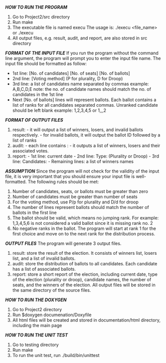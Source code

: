 *****HOW TO RUN THE PROGRAM*****
1. Go to Project2/src directory
2. Run make
3. The executable file is named execu
   The usage is: ./execu <file_name> or ./execu
4. All output files, e.g. result, audit, and report, are also stored in src directory

*****FORMAT OF THE INPUT FILE*****
If you run the program without the command line argument, the program will prompt you
to enter the input file name. The input file should be formatted as follow:
 - 1st line: [No. of candidates] [No. of seats] [No. of ballots]
 - 2nd line: [Voting method] (P for plurality, D for Droop)
 - 3rd line: a list of candidates name separated by commas
      example: A,B,C,D,E
      note: the no. of candidate names should match the no. of candidates in the 1st line
 - Next [No. of ballots] lines will represent ballots. Each ballot contains a list of ranks
   for all candidates separated commas. Unranked candidate should be left blank
      example: 1,2,3,4,5   or   1,,,2

*****FORMAT OF OUTPUT FILES*****
 1. result: - it will output a list of winners, losers, and invalid ballots respectively.
            - for invalid ballots, it will output the ballot ID followed by a list of ranks
 2. audit: - each line contains <candidate name>: <list of votes>
           - it outputs a list of winners, losers and their associated votes.
 3. report: - 1st line: current date
            - 2nd line: Type: <voting method> (Plurality or Droop)
            - 3rd line: Candidates: <list of candidate names>
            - Remaining lines: a list of winners names

*****ASSUMPTION*****
Since the program will not check for the validity of the input file, it is very important that you should ensure your input file is well-formatted. The following rules should be met:
 1. Number of candidates, seats, or ballots must be greater than zero
 2. Number of candidates must be greater than number of seats
 3. For the voting method, use P/p for plurality and D/d for droop
 4. The number of lines represent ballots should match the number of ballots in the first line
 5. The ballot should be valid, which means no jumping rank. For example: 1,3,4,5,6 is not
    considered a valid ballot since it is missing rank no. 2
 6. No negative ranks in the ballot. The program will start at rank 1 for the first choice and
    move on to the next rank for the distribution process.

*****OUTPUT FILES*****
The program will generate 3 output files.
 1. result: store the result of the election. It consists of winners list, losers list, and
            a list of invalid ballots.
 2. audit: store the distribution of ballots to all candidates. Each candidate has a list of
           associated ballots.
 3. report: store a short report of the election, including current date, type of the election
            (plurality or droop), candidate names, the number of seats, and the winners of the
            election.
All output files will be stored in the same directory of the source files.

*****HOW TO RUN THE DOXYGEN*****
1. Go to Project2 directory
2. Run $doxygen documenation/Doxyfile
3. All html files will be created and stored in documentation/html directory,
   including the main page


*****HOW TO RUN THE UNIT TEST*****
1. Go to testing directory
2. Run make
3. To run the unit test, run ./build/bin/unittest

